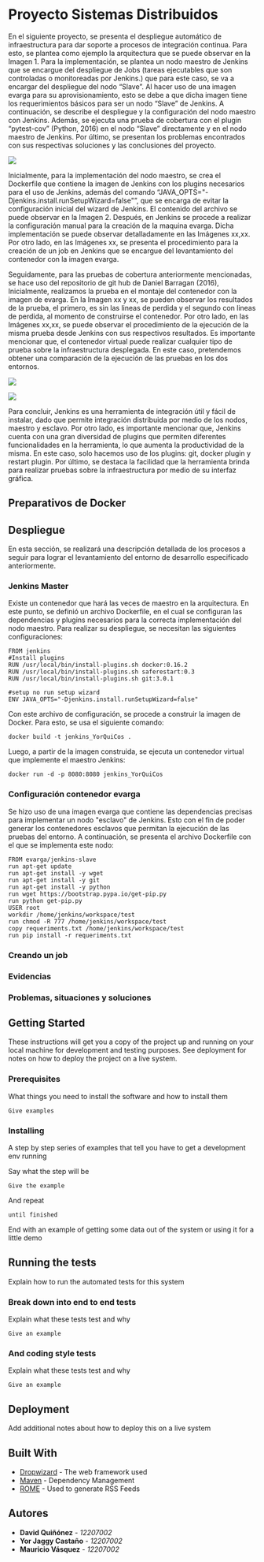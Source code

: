 # Proyecto Sistemas Distribuidos

En el siguiente proyecto, se presenta el despliegue automático de infraestructura para dar soporte a procesos de integración continua. Para esto, se plantea como ejemplo la arquitectura que se puede observar en la Imagen 1. Para la implementación, se plantea un nodo maestro de Jenkins que se encargue del despliegue de Jobs (tareas ejecutables que son controladas o monitoreadas por Jenkins.) que para este caso, se va a encargar del despliegue del nodo “Slave”. Al hacer uso de una imagen evarga para su aprovisionamiento, esto se debe a que dicha imagen tiene los requerimientos básicos para ser un nodo “Slave” de Jenkins. A continuación, se describe el despliegue y la configuración del nodo maestro con Jenkins. Además, se ejecuta una prueba de cobertura con el plugin “pytest-cov” (Python, 2016) en el nodo “Slave” directamente y en el nodo maestro de Jenkins. Por último, se presentan los problemas encontrados con sus respectivas soluciones y las conclusiones del proyecto. 
 
 ![][1]
 
Inicialmente, para la implementación del nodo maestro, se crea el Dockerfile que contiene la imagen de Jenkins con los plugins necesarios para el uso de Jenkins, además del comando “JAVA_OPTS="-Djenkins.install.runSetupWizard=false"”, que se encarga de evitar la configuración inicial del wizard de Jenkins. El contenido del archivo se puede observar en la Imagen 2. Después, en Jenkins se procede a realizar la configuración manual para la creación de la maquina evarga. Dicha implementación se puede observar detalladamente en las Imágenes xx,xx. Por otro lado, en las Imágenes xx, se presenta el procedimiento para la creación de un job en Jenkins que se encargue del levantamiento del contenedor con la imagen evarga.


Seguidamente, para las pruebas de cobertura anteriormente mencionadas, se hace uso del repositorio de git hub de Daniel Barragan (2016), Inicialmente, realizamos la prueba en el montaje del contenedor con la imagen de evarga. En la Imagen xx y xx, se pueden observar los resultados de la prueba, el primero, es sin las lineas de perdida y el segundo con lineas de perdida, al momento de construirse el contenedor. Por otro lado, en las Imágenes xx,xx, se puede observar el procedimiento de la ejecución de la misma prueba desde Jenkins con sus respectivos resultados. Es importante mencionar que, el contenedor virtual puede realizar cualquier tipo de prueba sobre la infraestructura desplegada. En este caso, pretendemos obtener una comparación de la ejecución de las pruebas en los dos entornos.

![][2]

![][3]

Para concluir, Jenkins es una herramienta de integración útil y fácil de instalar, dado que permite integración distribuida por medio de los nodos, maestro y esclavo. Por otro lado, es importante mencionar que, Jenkins cuenta con una gran diversidad de plugins que permiten diferentes funcionalidades en la herramienta, lo que aumenta la productividad de la misma. En este caso, solo hacemos uso de los plugins: git, docker plugin y restart plugin. Por último, se destaca la facilidad que la herramienta brinda para realizar pruebas sobre la infraestructura por medio de su interfaz gráfica. 

## Preparativos de Docker

## Despliegue

En esta sección, se realizará una descripción detallada de los procesos a seguir para lograr el levantamiento del entorno de desarrollo especificado anteriormente.

### Jenkins Master

Existe un contenedor que hará las veces de maestro en la arquitectura. En este punto, se definió un archivo Dockerfile, en el cual se configuran las dependencias y plugins necesarios para la correcta implementación del nodo maestro. Para realizar su despliegue, se necesitan las siguientes configuraciones:

```
FROM jenkins
#Install plugins
RUN /usr/local/bin/install-plugins.sh docker:0.16.2
RUN /usr/local/bin/install-plugins.sh saferestart:0.3
RUN /usr/local/bin/install-plugins.sh git:3.0.1

#setup no run setup wizard
ENV JAVA_OPTS="-Djenkins.install.runSetupWizard=false"
```

Con este archivo de configuración, se procede a construir la imagen de Docker. Para esto, se usa el siguiente comando:

```
docker build -t jenkins_YorQuiCos .
```

Luego, a partir de la imagen construida, se ejecuta un contenedor virtual que implemente el maestro Jenkins:

```
docker run -d -p 8080:8080 jenkins_YorQuiCos
```

### Configuración contenedor evarga

Se hizo uso de una imagen evarga que contiene las dependencias precisas para implementar un nodo "esclavo" de Jenkins. Esto con el fin de poder generar los contenedores esclavos que permitan la ejecución de las pruebas del entorno. A continuación, se presenta el archivo Dockerfile con el que se implementa este nodo:

```
FROM evarga/jenkins-slave
run apt-get update
run apt-get install -y wget
run apt-get install -y git
run apt-get install -y python
run wget https://bootstrap.pypa.io/get-pip.py
run python get-pip.py
USER root
workdir /home/jenkins/workspace/test
run chmod -R 777 /home/jenkins/workspace/test
copy requeriments.txt /home/jenkins/workspace/test
run pip install -r requeriments.txt
```

### Creando un job

### Evidencias

### Problemas, situaciones y soluciones


## Getting Started

These instructions will get you a copy of the project up and running on your local machine for development and testing purposes. See deployment for notes on how to deploy the project on a live system.

### Prerequisites

What things you need to install the software and how to install them

```
Give examples
```

### Installing

A step by step series of examples that tell you have to get a development env running

Say what the step will be

```
Give the example
```

And repeat

```
until finished
```

End with an example of getting some data out of the system or using it for a little demo

## Running the tests

Explain how to run the automated tests for this system

### Break down into end to end tests

Explain what these tests test and why

```
Give an example
```

### And coding style tests

Explain what these tests test and why

```
Give an example
```

## Deployment

Add additional notes about how to deploy this on a live system

## Built With

* [Dropwizard](http://www.dropwizard.io/1.0.2/docs/) - The web framework used
* [Maven](https://maven.apache.org/) - Dependency Management
* [ROME](https://rometools.github.io/rome/) - Used to generate RSS Feeds



## Autores

* **David Quiñónez** - *12207002* 
* **Yor Jaggy Castaño** - *12207002* 
* **Mauricio Vásquez** - *12207002* 




[1]: images/Arquitectura.png
[2]: images/TestConsola.png
[3]: images/TestConsolaLines.png
